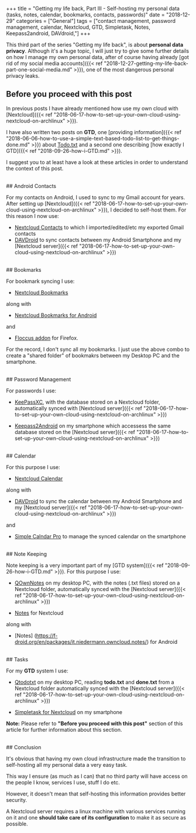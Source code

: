 +++
title = "Getting my life back, Part III - Self-hosting my personal data (tasks, notes, calendar, bookmarks, contacts, passwords)"
date =  "2018-12-29"
categories = ["General"]
tags = ["contact management, password management, calendar, Nextcloud, GTD, Simpletask, Notes, Keepass2android, DAVdroid,"]
+++

This third part of the series "Getting my life back", is about **personal data privacy**. Although it's a huge topic, I will just try to give some further details on how I manage my own personal data, after of course having already [got rid of my social media accounts]({{< ref "2018-12-27-getting-my-life-back-part-one-social-media.md" >}}), one of the most dangerous personal privacy leaks.


## Before you proceed with this post

In previous posts I have already mentioned how use my own cloud with [Nextcloud]({{< ref "2018-06-17-how-to-set-up-your-own-cloud-using-nextcloud-on-archlinux" >}}).

I have also written two posts on **GTD**, one [providing information]({{< ref "2018-06-06-how-to-use-a-simple-text-based-todo-list-to-get-things-done.md" >}}) about [Todo.txt](http://todotxt.org/) and a second one describing [how exactly I GTD]({{< ref "2018-09-26-how-i-GTD.md" >}}).

I suggest you to at least have a look at these articles in order to understand the context of this post.

<br>
## Android Contacts

For my contacts on Android, I used to sync to my Gmail account for years. After setting up [Nextcloud]({{< ref "2018-06-17-how-to-set-up-your-own-cloud-using-nextcloud-on-archlinux" >}}), I decided to self-host them. For this reason I now use:

- [Nextcloud Contacts](https://github.com/nextcloud/contacts#readme) to which I imported/edited/etc my exported Gmail contacts
- [DAVDroid](https://f-droid.org/en/packages/at.bitfire.davdroid/) to sync contacts between my Android Smartphone and my [Nextcloud server]({{< ref "2018-06-17-how-to-set-up-your-own-cloud-using-nextcloud-on-archlinux" >}})


<br>
## Bookmarks

For bookmark syncing I use:

- [Nextcloud Bookmarks](https://github.com/nextcloud/bookmarks)

along with

- [Nextcloud Bookmarks for Android](https://f-droid.org/en/packages/org.schabi.nxbookmarks/)

and

- [Floccus addon](https://addons.mozilla.org/el/firefox/addon/floccus/) for Firefox.


For the record, I don't sync all my bookmarks. I just use the above combo to create a "shared folder" of bookmakrs between my Desktop PC and the smartphone.


<br>
## Password Management

For passwords I use:

- [KeePassXC](https://keepassxc.org/),  with the database stored on a Nextcloud folder, automatically synced with [Nextcloud server]({{< ref "2018-06-17-how-to-set-up-your-own-cloud-using-nextcloud-on-archlinux" >}})

- [Keepass2Android](https://github.com/PhilippC/keepass2android) on my smartphone which accessess the same database stored on the [Nextcloud server]({{< ref "2018-06-17-how-to-set-up-your-own-cloud-using-nextcloud-on-archlinux" >}})


<br>
## Calendar

For this purpose I use:

- [Nextcloud Calendar](https://github.com/nextcloud/calendar/)

along with 

- [DAVDroid](https://f-droid.org/en/packages/at.bitfire.davdroid/) to sync the calendar between my Android Smartphone and my [Nextcloud server]({{< ref "2018-06-17-how-to-set-up-your-own-cloud-using-nextcloud-on-archlinux" >}})

and

- [Simple Calndar Pro](https://f-droid.org/en/packages/com.simplemobiletools.calendar.pro/) to manage the synced calendar on the smartphone


<br>
## Note Keeping

Note keeping is a very important part of my [GTD system]({{< ref "2018-09-26-how-i-GTD.md" >}}). For this purpose I use:

- [QOwnNotes](https://www.qownnotes.org/) on my desktop PC, with the notes (.txt files) stored on a Nextcloud folder, automatically synced with the [Nextcloud server]({{< ref "2018-06-17-how-to-set-up-your-own-cloud-using-nextcloud-on-archlinux" >}})

- [Notes](https://github.com/nextcloud/notes) for Nextcloud

along with

- [Notes] (https://f-droid.org/en/packages/it.niedermann.owncloud.notes/) for Android


<br>
## Tasks

For my **GTD** system I use:

- [Qtodotxt](http://qtodotxt.org/) on my desktop PC, reading **todo.txt** and **done.txt** from a Nextcloud folder automatically synced with the [Nextcloud server]({{< ref "2018-06-17-how-to-set-up-your-own-cloud-using-nextcloud-on-archlinux" >}})

- [Simpletask for Nextcloud](https://github.com/mpcjanssen/simpletask-android) on my smartphone

**Note:** Please refer to **"Before you proceed with this post"** section of this article for further information about this section.


<br>
## Conclusion

It's obvious that having my own cloud infrastructure made the transition to self-hosting all my personal data a very easy task. 

This way I ensure (as much as I can) that no third party will have access on the people I know, services I use, stuff I do etc.

However, it doesn't mean that self-hosting this information provides better security. 

A Nextcloud server requires a linux machine with various services running on it and one **should take care of its configuration** to make it as secure as possible.
